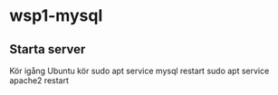 # wsp1-mysql

## Starta server

Kör igång Ubuntu
kör
  sudo apt service mysql restart
  sudo apt service apache2 restart
